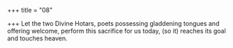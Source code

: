 +++
title = "08"

+++
Let the two Divine Hotars, poets possessing gladdening tongues and  offering welcome,
perform this sacrifice for us today, (so it) reaches its goal and touches  heaven. 